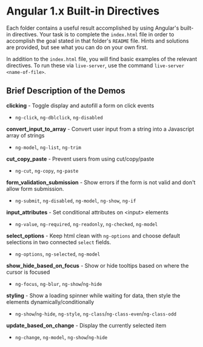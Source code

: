 # Angular 1.x Built-in Directives
Each folder contains a useful result accomplished by using Angular's built-in directives. Your task is to complete the `index.html` file in order to accomplish the goal stated in that folder's `README` file. Hints and solutions are provided, but see what you can do on your own first.

In addition to the `index.html` file, you will find basic examples of the relevant directives. To run these via `live-server`, use the command `live-server <name-of-file>`.

## Brief Description of the Demos
**clicking** - Toggle display and autofill a form on click events
- `ng-click`, `ng-dblclick`, `ng-disabled`

**convert_input_to_array** - Convert user input from a string into a Javascript array of strings
- `ng-model`, `ng-list`, `ng-trim`

**cut_copy_paste** - Prevent users from using cut/copy/paste
- `ng-cut`, `ng-copy`, `ng-paste`

**form_validation_submission** - Show errors if the form is not valid and don't allow form submission. 
- `ng-submit`, `ng-disabled`, `ng-model`, `ng-show`, `ng-if`

**input_attributes** - Set conditional attributes on \<input> elements
- `ng-value`, `ng-required`, `ng-readonly`, `ng-checked`, `ng-model`

**select_options** - Keep html clean with `ng-options` and choose default selections in two connected `select` fields.
- `ng-options`, `ng-selected`, `ng-model`

**show_hide_based_on_focus** - Show or hide tooltips based on where the cursor is focused
- `ng-focus`, `ng-blur`, `ng-show`/`ng-hide`

**styling** - Show a loading spinner while waiting for data, then style the elements dynamically/conditionally
- `ng-show`/`ng-hide`, `ng-style`, `ng-class`/`ng-class-even`/`ng-class-odd`

**update_based_on_change** - Display the currently selected item
- `ng-change`, `ng-model`, `ng-show`/`ng-hide`